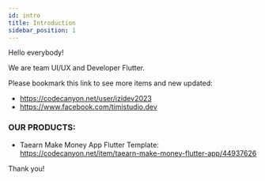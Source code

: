 ```yaml
---
id: intro
title: Introduction
sidebar_position: 1
---
```


Hello everybody!

We are team UI/UX and Developer Flutter.

Please bookmark this link to see more items and new updated:

- <https://codecanyon.net/user/izidev2023>
- <https://www.facebook.com/timistudio.dev>

### OUR PRODUCTS:

- Taearn Make Money App Flutter Template: https://codecanyon.net/item/taearn-make-money-flutter-app/44937626

Thank you!
